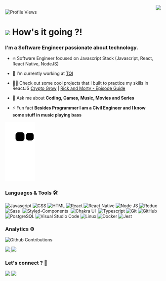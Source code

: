 <img align="right" height="590em" src="https://gist.githubusercontent.com/marcotulioteles/3f31fab2eacb39c02e1787db8c42a72f/raw/a29e8ed6829d0b1add5bc862a31c8939075003a2/profile-image.svg"/>

![Profile Views](http://estruyf-github.azurewebsites.net/api/VisitorHit?user=marcotulioteles&repo=marcotulioteles&countColorcountColor)

<h1><img src="https://emojis.slackmojis.com/emojis/images/1531849430/4246/blob-sunglasses.gif?1531849430" width="30"/> How's it going ?! </h1>

### I'm a Software Engineer passionate about technology.

- 🔥 Software Engineer focused on Javascript Stack (Javascript, React, React Native, NodeJS) 

- 🔭 I’m currently working at [TQI](https://www.tqi.com.br/en/home-en/)

- 👨‍💻 Check out some cool projects that I built to practice my skills in ReactJS [Crypto Grow](https://crypto-grow.vercel.app/) | [Rick and Morty - Episode Guide](https://rick-and-morty-episodes-guide.vercel.app/)

- 💬 Ask me about **Coding, Games, Music, Movies and Series**

- ⚡ Fun fact **Besides Programmer I am a Civil Engineer and I know some stuff in music playing bass**

![Snake animation](https://github.com/marcotulioteles/marcotulioteles/blob/output/github-contribution-grid-snake.svg)

### Languages & Tools 🛠

![Javascript](https://img.shields.io/badge/-JavaScript-05122A?style=flat&logo=javascript)&nbsp;![CSS](https://img.shields.io/badge/-CSS-05122A?style=flat&logo=CSS3&logoColor=1572B6)&nbsp;![HTML](https://img.shields.io/badge/-HTML-05122A?style=flat&logo=HTML5)&nbsp;![React](https://img.shields.io/badge/-React-05122A?style=flat&logo=react)&nbsp;![React Native](https://img.shields.io/badge/-React%20Native-05122A?style=flat&logo=react)&nbsp;![Node JS](https://img.shields.io/badge/-Node%20JS-05122A?style=flat&logo=node.js)&nbsp;![Redux](https://img.shields.io/badge/-Redux-05122A?style=flat&logo=redux)&nbsp;![Sass](https://img.shields.io/badge/-Sass-05122A?style=flat&logo=sass)&nbsp;
![Styled-Components](https://img.shields.io/badge/-Styled%20Components-05122A?style=flat&logo=styled-components&logoColor=FF64BC)&nbsp; ![Chakra UI](https://img.shields.io/badge/-Chakra%20UI-05122A?style=flat&logo=chakraui&logoColor=1EA99F)&nbsp; ![Typescript](https://img.shields.io/badge/-Typescript-05122A?style=flat&logo=typescript)&nbsp;![Git](https://img.shields.io/badge/-Git-05122A?style=flat&logo=git)&nbsp;![GitHub](https://img.shields.io/badge/-GitHub-05122A?style=flat&logo=github)&nbsp;
![PostgreSQL](https://img.shields.io/badge/-PostgreSQL-05122A?style=flat&logo=postgresql&logoColor=65F8FF)&nbsp;![Visual Studio Code](https://img.shields.io/badge/-Visual%20Studio%20Code-05122A?style=flat&logo=visual-studio-code&logoColor=46A6DF)&nbsp;![Linux](https://img.shields.io/badge/-Linux-05122A?style=flat&logo=linux)&nbsp;![Docker](https://img.shields.io/badge/-Docker-05122A?style=flat&logo=docker)&nbsp;![Jest](https://img.shields.io/badge/-Jest-05122A?style=flat&logo=jest&logoColor=AA3939)&nbsp;

### Analytics ⚙️

![Github Contributions](https://github-readme-streak-stats.herokuapp.com/?user=marcotulioteles&theme=tokyonight)

<p align="left">
<a href="https://github.com/marcotulioteles">
  <img height="180em" src="https://github-readme-stats.vercel.app/api/?username=marcotulioteles&count_private=true&show_icons=true&theme=tokyonight"/>
  <img height="180em" src="https://github-readme-stats.vercel.app/api/top-langs/?username=marcotulioteles&layout=compact&langs_count=8&theme=tokyonight"/>
</a>
</p>
<!--<img width="75%" src="profile-summary-card-output/github/0-profile-details.svg" />-->

<!-- <p align="center">
  <img width="36%" src="profile-summary-card-output/github/1-repos-per-language.svg" />
  <img width="36%" src="profile-summary-card-output/github/2-most-commit-language.svg" />
  <img width="24.3%" src="profile-summary-card-output/github/3-stats.svg" />
</p> -->

### Let's connect ? 🤝

<p align="left">
<a href="https://www.linkedin.com/in/marcotulioteles"><img src="https://img.shields.io/badge/-LinkedIn-05122A?style=flat&logo=linkedin&logoColor=48A0DF"/></a>
<a href="mailto:marcotuliocivileng@gmail.com"><img src="https://img.shields.io/badge/-email-05122A?style=flat&logo=gmail"/></a>
</p>
